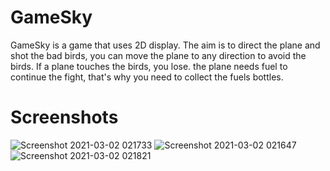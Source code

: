 # GameSky

GameSky is a game that uses 2D display. The aim is to direct the plane and shot the bad birds, you can move the plane to any direction to avoid the birds. If a plane touches the birds, you lose. the plane needs fuel to continue the fight, that's why you need to collect the fuels bottles.

# Screenshots

![Screenshot 2021-03-02 021733](https://user-images.githubusercontent.com/44867969/109582380-54ec8280-7afe-11eb-81e2-cc72b57172d4.png)
![Screenshot 2021-03-02 021647](https://user-images.githubusercontent.com/44867969/109582391-58800980-7afe-11eb-8d60-7272724a51aa.png)
![Screenshot 2021-03-02 021821](https://user-images.githubusercontent.com/44867969/109582395-59b13680-7afe-11eb-80c8-0e7c65dc1ba6.png)
